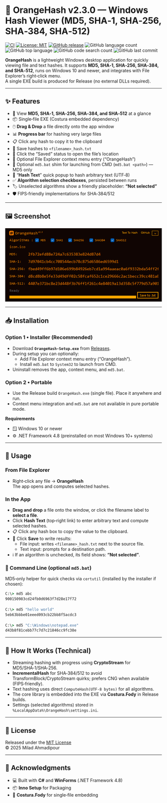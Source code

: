 # 🍊 OrangeHash v2.3.0 — Windows Hash Viewer (MD5, SHA‑1, SHA‑256, SHA‑384, SHA‑512)

[![CI](https://github.com/xcodz/OrangeHash/actions/workflows/ci.yml/badge.svg)](https://github.com/xcodz/OrangeHash/actions)
[![License: MIT](https://img.shields.io/badge/License-MIT-blue.svg)](./LICENSE)
[![GitHub release](https://img.shields.io/github/v/release/xcodz/OrangeHash.svg)](https://github.com/xcodz/OrangeHash/releases)
<img alt="GitHub language count" src="https://img.shields.io/github/languages/count/xcodz/OrangeHash">
<img alt="GitHub top language" src="https://img.shields.io/github/languages/top/xcodz/OrangeHash">
<img alt="GitHub code search count" src="https://img.shields.io/github/search?query=OrangeHash">
<img alt="GitHub last commit" src="https://img.shields.io/github/last-commit/xcodz/OrangeHash">

**OrangeHash** is a lightweight Windows desktop application for quickly viewing file and text hashes. 
It supports **MD5, SHA‑1, SHA‑256, SHA‑384, and SHA‑512**, runs on Windows 10 and newer, and integrates with File Explorer’s right‑click menu.  
A single EXE build is produced for Release (no external DLLs required).

---

## ✨ Features
- 🔐 View **MD5, SHA‑1, SHA‑256, SHA‑384, and SHA‑512** at a glance
- 📦 Single‑file EXE (Costura embedded dependency)
- 🖱️ **Drag & Drop** a file directly onto the app window
- 📊 **Progress bar** for hashing very large files
- 📋 Click any hash to copy it to the clipboard
- 💾 Save hashes to `<filename>_hash.txt`
- 📂 Click the “Saved” status to open the file’s location
- 🧩 Optional File Explorer context menu entry (“OrangeHash”)
- 🧰 Optional `md5.bat` shim for launching from CMD (`md5.bat <path>`) — MD5 only
- 📝 “**Hash Text**” quick popup to hash arbitrary text (UTF‑8)
- ✅ **Algorithm selection checkboxes**, persisted between runs
- 🏷️ Unselected algorithms show a friendly placeholder: **“Not selected”**
- 🛡️ FIPS‑friendly implementations for SHA‑384/512

---

## 🖼️ Screenshot

<p align="center">
  <img src="https://github.com/xcodz/OrangeHash/blob/main/docs/screenshot.png" alt="OrangeHash Screenshot" width="571"/>
</p>

---

## 📥 Installation

### Option 1 • Installer (Recommended)
- Download **`OrangeHash-Setup.exe`** from [Releases](https://github.com/xcodz/OrangeHash/releases).
- During setup you can optionally:
  - Add File Explorer context menu entry (“OrangeHash”).
  - Install `md5.bat` to `System32` to launch from CMD.
- Uninstall removes the app, context menu, and `md5.bat`.

### Option 2 • Portable
- Use the Release build `OrangeHash.exe` (single file). Place it anywhere and run.
- Context menu integration and `md5.bat` are not available in pure portable mode.

**Requirements**
- 🪟 Windows 10 or newer  
- ⚙️ .NET Framework 4.8 (preinstalled on most Windows 10+ systems)

---

## 🚀 Usage

### From File Explorer
- Right‑click any file → **OrangeHash**  
  The app opens and computes selected hashes.

### In the App
- **Drag and drop** a file onto the window, or click the filename label to **select a file**.
- Click **Hash Text** (top‑right link) to enter arbitrary text and compute selected hashes.
- 📋 Click any hash box to copy the value to the clipboard.
- 💾 Click **Save** to write results:
  - File input: writes `<filename>_hash.txt` next to the source file.
  - Text input: prompts for a destination path.
- ℹ️ If an algorithm is unchecked, its field shows: **“Not selected”**.

### 🧪 Command Line (optional `md5.bat`)
MD5‑only helper for quick checks via `certutil` (installed by the installer if chosen):

```bat
C:\> md5 abc
900150983cd24fb0d6963f7d28e17f72

C:\> md5 "hello world"
5eb63bbbe01eeed093cb22bb8f5acdc3

C:\> md5 "C:\Windows\notepad.exe"
d43b8f81cebb77c7d7c21846cc9fc38e
```

---

## 🧠 How It Works (Technical)
- Streaming hashing with progress using **CryptoStream** for MD5/SHA‑1/SHA‑256.
- **IncrementalHash** for SHA‑384/512 to avoid TransformBlock/CryptoStream quirks; prefers CNG when available (FIPS‑friendly).
- Text hashing uses direct `ComputeHash(UTF‑8 bytes)` for all algorithms.
- The core library is embedded into the EXE via **Costura.Fody** in Release builds.
- Settings (selected algorithms) stored in `%LocalAppData%\OrangeHash\settings.ini`.

---

## 📄 License
Released under the [MIT License](./LICENSE)  
© 2025 Milad Ahmadipour

---

## 🙌 Acknowledgments
- 💻 Built with **C#** and **WinForms** (.NET Framework 4.8)  
- 📦 **Inno Setup** for Packaging  
- 🧵 **Costura.Fody** for single‑file embedding

